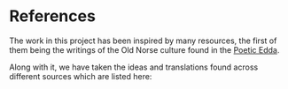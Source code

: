 # References

The work in this project has been inspired by many resources, the first of them being the writings of the Old Norse culture found in the [Poetic Edda][link-poetic-edda-wiki].

Along with it, we have taken the ideas and translations found across different sources which are listed here:

[link-poetic-edda-wiki]: https://en.wikipedia.org/wiki/Poetic_Edda
